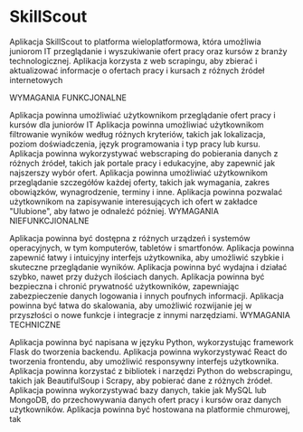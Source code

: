 # SkillScout
Aplikacja SkillScout to platforma wieloplatformowa, która umożliwia juniorom IT przeglądanie i wyszukiwanie ofert pracy oraz kursów z branży technologicznej. Aplikacja korzysta z web scrapingu, aby zbierać i aktualizować informacje o ofertach pracy i kursach z różnych źródeł internetowych

WYMAGANIA FUNKCJONALNE 

Aplikacja powinna umożliwiać użytkownikom przeglądanie ofert pracy i kursów dla juniorów IT
Aplikacja powinna umożliwiać użytkownikom filtrowanie wyników według różnych kryteriów, takich jak lokalizacja, poziom doświadczenia, język programowania i typ pracy lub kursu.
Aplikacja powinna wykorzystywać webscraping do pobierania danych z różnych źródeł, takich jak portale pracy i edukacyjne, aby zapewnić jak najszerszy wybór ofert.
Aplikacja powinna umożliwiać użytkownikom przeglądanie szczegółów każdej oferty, takich jak wymagania, zakres obowiązków, wynagrodzenie, terminy i inne.
Aplikacja powinna pozwalać użytkownikom na zapisywanie interesujących ich ofert w zakładce "Ulubione", aby łatwo je odnaleźć później.
WYMAGANIA NIEFUNKCJIONALNE

Aplikacja powinna być dostępna z różnych urządzeń i systemów operacyjnych, w tym komputerów, tabletów i smartfonów.
Aplikacja powinna zapewnić łatwy i intuicyjny interfejs użytkownika, aby umożliwić szybkie i skuteczne przeglądanie wyników.
Aplikacja powinna być wydajna i działać szybko, nawet przy dużych ilościach danych.
Aplikacja powinna być bezpieczna i chronić prywatność użytkowników, zapewniając zabezpieczenie danych logowania i innych poufnych informacji.
Aplikacja powinna być łatwa do skalowania, aby umożliwić rozwijanie jej w przyszłości o nowe funkcje i integracje z innymi narzędziami.
WYMAGANIA TECHNICZNE

Aplikacja powinna być napisana w języku Python, wykorzystując framework Flask do tworzenia backendu.
Aplikacja powinna wykorzystywać React do tworzenia frontendu, aby umożliwić responsywny interfejs użytkownika.
Aplikacja powinna korzystać z bibliotek i narzędzi Python do webscrapingu, takich jak BeautifulSoup i Scrapy, aby pobierać dane z różnych źródeł.
Aplikacja powinna wykorzystywać bazy danych, takie jak MySQL lub MongoDB, do przechowywania danych ofert pracy i kursów oraz danych użytkowników.
Aplikacja powinna być hostowana na platformie chmurowej, tak
